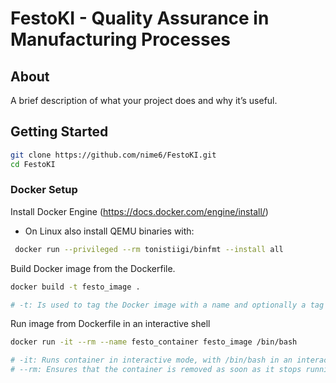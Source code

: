 # FestoKI - Quality Assurance in Manufacturing Processes


## About
A brief description of what your project does and why it’s useful.

## Getting Started

```bash
git clone https://github.com/nime6/FestoKI.git
cd FestoKI
```

### Docker Setup

Install Docker Engine (https://docs.docker.com/engine/install/)
- On Linux also install QEMU binaries with:
```bash
 docker run --privileged --rm tonistiigi/binfmt --install all
```

 
Build Docker image from the Dockerfile.

```bash
docker build -t festo_image .

# -t: Is used to tag the Docker image with a name and optionally a tag in the format name:tag
```

Run image from Dockerfile in an interactive shell

```bash
docker run -it --rm --name festo_container festo_image /bin/bash

# -it: Runs container in interactive mode, with /bin/bash in an interactive shell
# --rm: Ensures that the container is removed as soon as it stops running.
```




